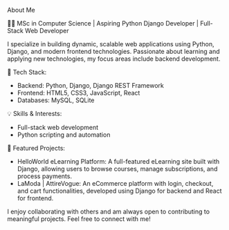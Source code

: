 
About Me

👨‍💻 MSc in Computer Science | Aspiring Python Django Developer | Full-Stack Web Developer

I specialize in building dynamic, scalable web applications using Python, Django, and modern frontend technologies. Passionate about learning and applying new technologies, my focus areas include backend development.

🚀 Tech Stack:
- Backend: Python, Django, Django REST Framework
- Frontend: HTML5, CSS3, JavaScript, React
- Databases: MySQL, SQLite


💡 Skills & Interests:
- Full-stack web development
- Python scripting and automation


📂 Featured Projects:
- HelloWorld eLearning Platform: A full-featured eLearning site built with Django, allowing users to browse courses, manage subscriptions, and process payments.
- LaModa | AttireVogue: An eCommerce platform with login, checkout, and cart functionalities, developed using Django for backend and React for frontend.

I enjoy collaborating with others and am always open to contributing to meaningful projects. Feel free to connect with me!


<!---
p4ja/p4ja is a ✨ special ✨ repository because its `README.md` (this file) appears on your GitHub profile.
You can click the Preview link to take a look at your changes.
--->
